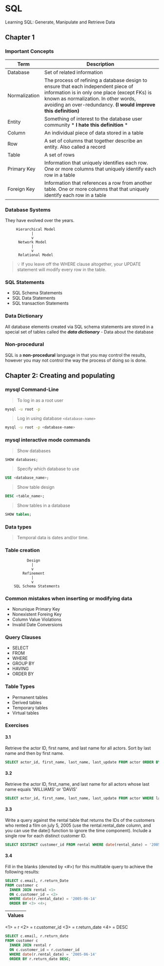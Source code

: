 # SQL
Learning SQL: Generate, Manipulate and Retrieve Data

## Chapter 1

### Important Concepts

| Term | Description |
|------|-------------|
| Database | Set of related information |
| Normalization | The process of refining a database design to ensure that each independent piece of information is in only one place (except FKs) is known as normalization. In other words, avoiding an over-redundancy. **(I would improve this definition)**|
| Entity | Something of interest to the database user community * **I hate this definition** * |
| Column | An individual piece of data stored in a table |
| Row | A set of columns that together describe an entity. Also called a record |
| Table | A set of rows |
| Primary Key | Information that uniquely identifies each row. One or more columns that uniquely identify each row in a table |
| Foreign Key | Information that references a row from another table. One or more columns that that uniquely identify each row in a table |


### Database Systems

They have evolved over the years.

         Hierarchical Model
                |
                v
          Network Model
                |
                v
          Relational Model

> 💡 If you leave off the WHERE clause altogether, your UPDATE statement will modify every row in the table.

### SQL Statements
- SQL Schema Statements
- SQL Data Statements
- SQL transaction Statements    

### Data Dictionary
All database elements created via SQL schema statements are stored in a special set of tables called the ***data dictionary*** - Data about the database

### Non-procedural

SQL is a **non-procedural** language in that you may control the results, however you may not control the way the process of doing so is done.

## Chapter 2: Creating and populating 

### mysql Command-Line

> To log in as a root user

```bash
mysql -u root -p 
```
> Log in using database `<database-name>`
```bash
mysql -u root -p <database-name>
```

### mysql interactive mode commands
> Show databases
```SQL
SHOW databases;
```
> Specify which database to use
```SQL
USE <database_name>;
```
> Show table design

```SQL
DESC <table_name>;
```

> Show tables in a database

```SQL
SHOW tables;
```

### Data types
> Temporal data is dates and/or time.

### Table creation

              Design
                |
                v
            Refinement
                |
                v
        SQL Schema Statements

### Common mistakes when inserting or modifying data

- Nonunique Primary Key
- Nonexistent Foreing Key
- Column Value Violations
- Invalid Date Conversions

### Query Clauses

- SELECT
- FROM
- WHERE
- GROUP BY
- HAVING
- ORDER BY

### Table Types

- Permanent tables
- Derived tables
- Temporary tables
- Virtual tables

### Exercises

#### 3.1

Retrieve the actor ID, first name, and last name for all actors. Sort by last name and then by first name.

```SQL
SELECT actor_id, first_name, last_name, last_update FROM actor ORDER BY last_name, first_name;
```

#### 3.2 

Retrieve the actor ID, first_name, and last name for all actors whose last name equals 'WILLIAMS' or 'DAVIS'

```SQL
SELECT actor_id, first_name, last_name, last_update FROM actor WHERE last_name = 'WILLIAMS' OR last_name = 'DAVIS';
```

#### 3.3

Write a query against the rental table that returns the IDs of the customers who rented a film on july 5, 2005 (use the rental.rental_date column, and you can use the date() function to ignore the time component). Include a single row for each distinct customer ID.

```SQL
SELECT DISTINCT customer_id FROM rental WHERE date(rental_date) = '2005-07-05';
```

#### 3.4

Fill in the blanks (denoted by <#>) for this multitable query to achieve the following results:

```SQL
SELECT c.email, r.return_Date
FROM customer c
  INNER JOIN rental <1>
  ON c.customer_id = <2>
  WHERE date(r.rental_date) = '2005-06-14'
  ORDER BY <3> <4>;
```

| Values |
|--------|
<1> = r
<2> = r.customer_id
<3> = r.return_date
<4> = DESC

```SQL
SELECT c.email, r.return_date
FROM customer c
  INNER JOIN rental r
  ON c.customer_id = r.customer_id
  WHERE date(r.rental_date) = '2005-06-14'
  ORDER BY r.return_date DESC;
```